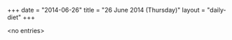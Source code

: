 +++
date = "2014-06-26"
title = "26 June 2014 (Thursday)"
layout = "daily-diet"
+++


\<no entries\>
